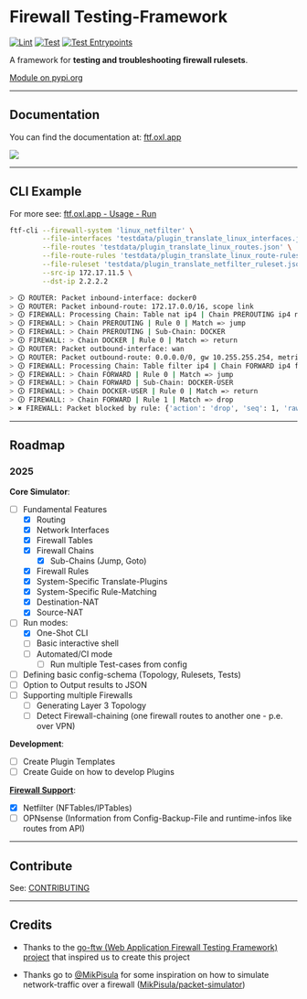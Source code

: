 # Firewall Testing-Framework

[![Lint](https://github.com/O-X-L/firewall-testing-framework/actions/workflows/lint.yml/badge.svg?branch=latest)](https://github.com/O-X-L/firewall-testing-framework/actions/workflows/lint.yml)
[![Test](https://github.com/O-X-L/firewall-testing-framework/actions/workflows/test.yml/badge.svg?branch=latest)](https://github.com/O-X-L/firewall-testing-framework/actions/workflows/test.yml)
[![Test Entrypoints](https://github.com/O-X-L/firewall-testing-framework/actions/workflows/entrypoints.yml/badge.svg?branch=latest)](https://github.com/O-X-L/firewall-testing-framework/actions/workflows/entrypoints.yml)

A framework for **testing and troubleshooting firewall rulesets**.

[Module on pypi.org](https://pypi.org/project/firewall-test/)

----

## Documentation

You can find the documentation at: [ftf.oxl.app](https://ftf.oxl.app)

<img src="https://raw.githubusercontent.com/O-X-L/firewall-testing-framework/refs/heads/latest/docs/source/_static/img/topology.svg" max-width="700"></img>

----

## CLI Example

For more see: [ftf.oxl.app - Usage - Run](https://ftf.oxl.app/usage/3_run.html)

```bash
ftf-cli --firewall-system 'linux_netfilter' \
        --file-interfaces 'testdata/plugin_translate_linux_interfaces.json' \
        --file-routes 'testdata/plugin_translate_linux_routes.json' \
        --file-route-rules 'testdata/plugin_translate_linux_route-rules.json' \
        --file-ruleset 'testdata/plugin_translate_netfilter_ruleset.json' \
        --src-ip 172.17.11.5 \
        --dst-ip 2.2.2.2

> 🛈 ROUTER: Packet inbound-interface: docker0
> 🛈 ROUTER: Packet inbound-route: 172.17.0.0/16, scope link
> 🛈 FIREWALL: Processing Chain: Table nat ip4 | Chain PREROUTING ip4 nat
> 🛈 FIREWALL: > Chain PREROUTING | Rule 0 | Match => jump
> 🛈 FIREWALL: > Chain PREROUTING | Sub-Chain: DOCKER
> 🛈 FIREWALL: > Chain DOCKER | Rule 0 | Match => return
> 🛈 ROUTER: Packet outbound-interface: wan
> 🛈 ROUTER: Packet outbound-route: 0.0.0.0/0, gw 10.255.255.254, metric 600, scope remote
> 🛈 FIREWALL: Processing Chain: Table filter ip4 | Chain FORWARD ip4 filter
> 🛈 FIREWALL: > Chain FORWARD | Rule 0 | Match => jump
> 🛈 FIREWALL: > Chain FORWARD | Sub-Chain: DOCKER-USER
> 🛈 FIREWALL: > Chain DOCKER-USER | Rule 0 | Match => return
> 🛈 FIREWALL: > Chain FORWARD | Rule 1 | Match => drop
> ✖ FIREWALL: Packet blocked by rule: {'action': 'drop', 'seq': 1, 'raw': Rule: #101 "TEST DROP" | Matches: [proto_l3 == ip4 & ip_daddr == ['2.2.2.2/32']]}
```

----

## Roadmap

### 2025

**Core Simulator**:
- [ ] Fundamental Features
  - [x] Routing
  - [x] Network Interfaces
  - [x] Firewall Tables
  - [x] Firewall Chains
    - [x] Sub-Chains (Jump, Goto)
  - [x] Firewall Rules
  - [x] System-Specific Translate-Plugins
  - [x] System-Specific Rule-Matching
  - [x] Destination-NAT
  - [x] Source-NAT
- [ ] Run modes:
  - [x] One-Shot CLI
  - [ ] Basic interactive shell
  - [ ] Automated/CI mode
    - [ ] Run multiple Test-cases from config
- [ ] Defining basic config-schema (Topology, Rulesets, Tests)
- [ ] Option to Output results to JSON
- [ ] Supporting multiple Firewalls
  - [ ] Generating Layer 3 Topology
  - [ ] Detect Firewall-chaining (one firewall routes to another one - p.e. over VPN)

**Development**:
- [ ] Create Plugin Templates
- [ ] Create Guide on how to develop Plugins

**[Firewall Support](https://ftf.oxl.app/usage/2_system_support.html)**:
- [x] Netfilter (NFTables/IPTables)
- [ ] OPNsense (Information from Config-Backup-File and runtime-infos like routes from API)

----

## Contribute

See: [CONTRIBUTING](https://github.com/O-X-L/firewall-testing-framework/blob/latest/CONTRIBUTING.md)

----

## Credits

* Thanks to the [go-ftw (Web Application Firewall Testing Framework) project](https://github.com/coreruleset/go-ftw) that inspired us to create this project

* Thanks go to [@MikPisula](https://github.com/MikPisula) for some inspiration on how to simulate network-traffic over a firewall ([MikPisula/packet-simulator](https://github.com/MikPisula/packet-simulator))
